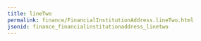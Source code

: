 ```yaml
---
title: lineTwo
permalink: finance/FinancialInstitutionAddress.lineTwo.html
jsonid: finance_financialinstitutionaddress_linetwo
---
```

